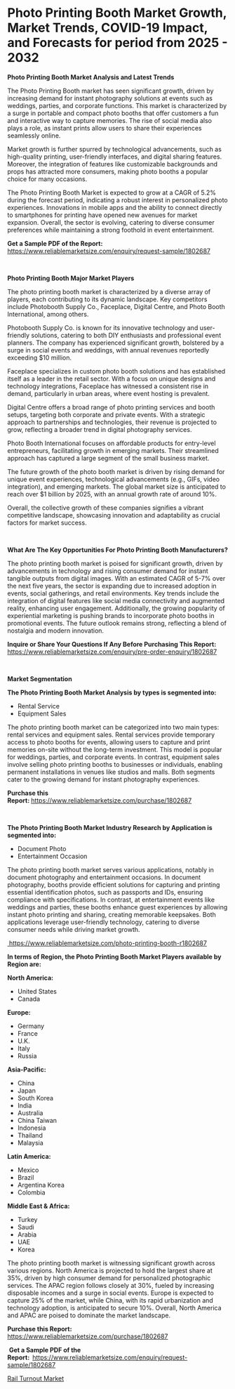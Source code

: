 <p><h1>Photo Printing Booth Market Growth, Market Trends, COVID-19 Impact, and Forecasts for period from 2025 - 2032</h1></p><p><strong>Photo Printing Booth Market Analysis and Latest Trends</strong></p>
<p><p>The Photo Printing Booth market has seen significant growth, driven by increasing demand for instant photography solutions at events such as weddings, parties, and corporate functions. This market is characterized by a surge in portable and compact photo booths that offer customers a fun and interactive way to capture memories. The rise of social media also plays a role, as instant prints allow users to share their experiences seamlessly online.</p><p>Market growth is further spurred by technological advancements, such as high-quality printing, user-friendly interfaces, and digital sharing features. Moreover, the integration of features like customizable backgrounds and props has attracted more consumers, making photo booths a popular choice for many occasions. </p><p>The Photo Printing Booth Market is expected to grow at a CAGR of 5.2% during the forecast period, indicating a robust interest in personalized photo experiences. Innovations in mobile apps and the ability to connect directly to smartphones for printing have opened new avenues for market expansion. Overall, the sector is evolving, catering to diverse consumer preferences while maintaining a strong foothold in event entertainment.</p></p>
<p><strong>Get a Sample PDF of the Report:&nbsp;</strong> <a href="https://www.reliablemarketsize.com/enquiry/request-sample/1802687?utm_campaign=2216&utm_medium=2&utm_source=Github&utm_content=ia&utm_term=19022025&utm_id=photo-printing-booth">https://www.reliablemarketsize.com/enquiry/request-sample/1802687</a></p>
<p>&nbsp;</p>
<p><strong>Photo Printing Booth Major Market Players</strong></p>
<p><p>The photo printing booth market is characterized by a diverse array of players, each contributing to its dynamic landscape. Key competitors include Photobooth Supply Co., Faceplace, Digital Centre, and Photo Booth International, among others. </p><p>Photobooth Supply Co. is known for its innovative technology and user-friendly solutions, catering to both DIY enthusiasts and professional event planners. The company has experienced significant growth, bolstered by a surge in social events and weddings, with annual revenues reportedly exceeding $10 million.</p><p>Faceplace specializes in custom photo booth solutions and has established itself as a leader in the retail sector. With a focus on unique designs and technology integrations, Faceplace has witnessed a consistent rise in demand, particularly in urban areas, where event hosting is prevalent.</p><p>Digital Centre offers a broad range of photo printing services and booth setups, targeting both corporate and private events. With a strategic approach to partnerships and technologies, their revenue is projected to grow, reflecting a broader trend in digital photography services.</p><p>Photo Booth International focuses on affordable products for entry-level entrepreneurs, facilitating growth in emerging markets. Their streamlined approach has captured a large segment of the small business market.</p><p>The future growth of the photo booth market is driven by rising demand for unique event experiences, technological advancements (e.g., GIFs, video integration), and emerging markets. The global market size is anticipated to reach over $1 billion by 2025, with an annual growth rate of around 10%. </p><p>Overall, the collective growth of these companies signifies a vibrant competitive landscape, showcasing innovation and adaptability as crucial factors for market success.</p></p>
<p>&nbsp;</p>
<p><strong>What Are The Key Opportunities For Photo Printing Booth Manufacturers?</strong></p>
<p><p>The photo printing booth market is poised for significant growth, driven by advancements in technology and rising consumer demand for instant tangible outputs from digital images. With an estimated CAGR of 5-7% over the next five years, the sector is expanding due to increased adoption in events, social gatherings, and retail environments. Key trends include the integration of digital features like social media connectivity and augmented reality, enhancing user engagement. Additionally, the growing popularity of experiential marketing is pushing brands to incorporate photo booths in promotional events. The future outlook remains strong, reflecting a blend of nostalgia and modern innovation.</p></p>
<p><strong>Inquire or Share Your Questions If Any Before Purchasing This Report:</strong> <a href="https://www.reliablemarketsize.com/enquiry/pre-order-enquiry/1802687?utm_campaign=2216&utm_medium=2&utm_source=Github&utm_content=ia&utm_term=19022025&utm_id=photo-printing-booth">https://www.reliablemarketsize.com/enquiry/pre-order-enquiry/1802687</a></p>
<p>&nbsp;</p>
<p><strong>Market Segmentation</strong></p>
<p><strong>The Photo Printing Booth Market Analysis by types is segmented into:</strong></p>
<p><ul><li>Rental Service</li><li>Equipment Sales</li></ul></p>
<p><p>The photo printing booth market can be categorized into two main types: rental services and equipment sales. Rental services provide temporary access to photo booths for events, allowing users to capture and print memories on-site without the long-term investment. This model is popular for weddings, parties, and corporate events. In contrast, equipment sales involve selling photo printing booths to businesses or individuals, enabling permanent installations in venues like studios and malls. Both segments cater to the growing demand for instant photography experiences.</p></p>
<p><strong>Purchase this Report:&nbsp;</strong><a href="https://www.reliablemarketsize.com/purchase/1802687?utm_campaign=2216&utm_medium=2&utm_source=Github&utm_content=ia&utm_term=19022025&utm_id=photo-printing-booth">https://www.reliablemarketsize.com/purchase/1802687</a></p>
<p>&nbsp;</p>
<p><strong>The Photo Printing Booth Market Industry Research by Application is segmented into:</strong></p>
<p><ul><li>Document Photo</li><li>Entertainment Occasion</li></ul></p>
<p><p>The photo printing booth market serves various applications, notably in document photography and entertainment occasions. In document photography, booths provide efficient solutions for capturing and printing essential identification photos, such as passports and IDs, ensuring compliance with specifications. In contrast, at entertainment events like weddings and parties, these booths enhance guest experiences by allowing instant photo printing and sharing, creating memorable keepsakes. Both applications leverage user-friendly technology, catering to diverse consumer needs while driving market growth.</p></p>
<p><a href="https://www.reliablemarketsize.com/photo-printing-booth-r1802687?utm_campaign=2216&utm_medium=2&utm_source=Github&utm_content=ia&utm_term=19022025&utm_id=photo-printing-booth">&nbsp;https://www.reliablemarketsize.com/photo-printing-booth-r1802687</a></p>
<p><strong>In terms of Region, the Photo Printing Booth Market Players available by Region are:</strong></p>
<p>
    <p> <strong> North America: </strong>
        <ul>
            <li>United States</li>
            <li>Canada</li>
        </ul>
        </p> 
    <p> <strong> Europe: </strong>
        <ul>
            <li>Germany</li>
            <li>France</li>
            <li>U.K.</li>
            <li>Italy</li>
            <li>Russia</li>
        </ul>
        </p> 
    <p> <strong> Asia-Pacific: </strong>
        <ul>
            <li>China</li>
            <li>Japan</li>
            <li>South Korea</li>
            <li>India</li>
            <li>Australia</li>
            <li>China Taiwan</li>
            <li>Indonesia</li>
            <li>Thailand</li>
            <li>Malaysia</li>
        </ul>
        </p> 
    <p> <strong> Latin America: </strong>
        <ul>
            <li>Mexico</li>
            <li>Brazil</li>
            <li>Argentina Korea</li>
            <li>Colombia</li>
        </ul>
        </p> 
    <p> <strong> Middle East & Africa: </strong>
        <ul>
            <li>Turkey</li>
            <li>Saudi</li>
            <li>Arabia</li>
            <li>UAE</li>
            <li>Korea</li>
        </ul>
    </p>
    </p>
<p><p>The photo printing booth market is witnessing significant growth across various regions. North America is projected to hold the largest share at 35%, driven by high consumer demand for personalized photographic services. The APAC region follows closely at 30%, fueled by increasing disposable incomes and a surge in social events. Europe is expected to capture 25% of the market, while China, with its rapid urbanization and technology adoption, is anticipated to secure 10%. Overall, North America and APAC are poised to dominate the market landscape.</p></p>
<p><strong>Purchase this Report: </strong><a href="https://www.reliablemarketsize.com/purchase/1802687?utm_campaign=2216&utm_medium=2&utm_source=Github&utm_content=ia&utm_term=19022025&utm_id=photo-printing-booth">https://www.reliablemarketsize.com/purchase/1802687</a></p>
<p>&nbsp;<strong>Get a Sample PDF of the Report:&nbsp;&nbsp;</strong><a href="https://www.reliablemarketsize.com/enquiry/request-sample/1802687?utm_campaign=2216&utm_medium=2&utm_source=Github&utm_content=ia&utm_term=19022025&utm_id=photo-printing-booth">https://www.reliablemarketsize.com/enquiry/request-sample/1802687</a></p>
<p><strong></strong></p>
<p><p><a href="https://github.com/millionkaryn68/Market-Research-Report-List-1/blob/main/rail-turnout-market.md?utm_campaign=2216&utm_medium=2&utm_source=Github&utm_content=ia&utm_term=19022025&utm_id=photo-printing-booth">Rail Turnout Market</a></p></p>